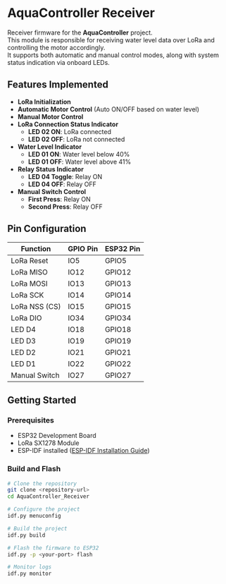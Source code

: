 # AquaController Receiver

Receiver firmware for the **AquaController** project.  
This module is responsible for receiving water level data over LoRa and controlling the motor accordingly.  
It supports both automatic and manual control modes, along with system status indication via onboard LEDs.

## Features Implemented

- **LoRa Initialization**
- **Automatic Motor Control** (Auto ON/OFF based on water level)
- **Manual Motor Control**
- **LoRa Connection Status Indicator**
  - **LED 02 ON**: LoRa connected
  - **LED 02 OFF**: LoRa not connected
- **Water Level Indicator**
  - **LED 01 ON**: Water level below 40%
  - **LED 01 OFF**: Water level above 41%
- **Relay Status Indicator**
  - **LED 04 Toggle**: Relay ON
  - **LED 04 OFF**: Relay OFF
- **Manual Switch Control**
  - **First Press**: Relay ON
  - **Second Press**: Relay OFF

## Pin Configuration

| Function           | GPIO Pin | ESP32 Pin |
|-------------------|----------|-----------|
| LoRa Reset        | IO5      | GPIO5     |
| LoRa MISO         | IO12     | GPIO12    |
| LoRa MOSI         | IO13     | GPIO13    |
| LoRa SCK          | IO14     | GPIO14    |
| LoRa NSS (CS)     | IO15     | GPIO15    |
| LoRa DIO          | IO34     | GPIO34    |
| LED D4            | IO18     | GPIO18    |
| LED D3            | IO19     | GPIO19    |
| LED D2            | IO21     | GPIO21    |
| LED D1            | IO22     | GPIO22    |
| Manual Switch     | IO27     | GPIO27    |

## Getting Started

### Prerequisites

- ESP32 Development Board
- LoRa SX1278 Module
- ESP-IDF installed ([ESP-IDF Installation Guide](https://docs.espressif.com/projects/esp-idf/en/latest/esp32/get-started/))

### Build and Flash

```bash
# Clone the repository
git clone <repository-url>
cd AquaController_Receiver

# Configure the project
idf.py menuconfig

# Build the project
idf.py build

# Flash the firmware to ESP32
idf.py -p <your-port> flash

# Monitor logs
idf.py monitor

